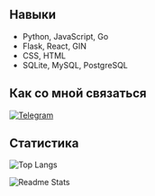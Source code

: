 ## Навыки
- Python, JavaScript, Go
- Flask, React, GIN
- CSS, HTML
- SQLite, MySQL, PostgreSQL

## Как со мной связаться
[![Telegram](https://img.shields.io/badge/Telegram-2CA5E0?style=for-the-badge&logo=telegram&logoColor=white)](https://t.me/yltned)

## Статистика
![Top Langs](https://github-readme-stats.vercel.app/api/top-langs/?username=yltn3d&theme=radical&layout=compact&langs_count=6)

![Readme Stats](https://github-readme-stats.vercel.app/api?username=yltn3d&hide=prs,issues,contribs&theme=radical&count_private=true&show_icons=true&include_all_commits=true)
